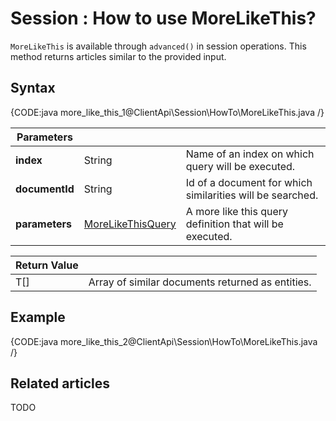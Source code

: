 # Session : How to use MoreLikeThis?

`MoreLikeThis` is available through `advanced()` in session operations. This method returns articles similar to the provided input.

## Syntax

{CODE:java more_like_this_1@ClientApi\Session\HowTo\MoreLikeThis.java /}

| Parameters | | |
| ------------- | ------------- | ----- |
| **index** | String | Name of an index on which query will be executed. |
| **documentId** | String | Id of a document for which similarities will be searched. |
| **parameters** | [MoreLikeThisQuery]() | A more like this query definition that will be executed. |

| Return Value | |
| ------------- | ----- |
| T[] | Array of similar documents returned as entities. |

## Example

{CODE:java more_like_this_2@ClientApi\Session\HowTo\MoreLikeThis.java /}

## Related articles

TODO
